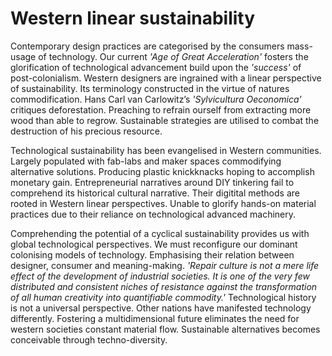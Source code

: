# Western linear sustainability



Contemporary design practices are categorised by the consumers mass-usage of technology. Our current *'Age of Great Acceleration'* fosters the glorification of technological advancement build upon the *'success'* of post-colonialism. Western designers are ingrained with a linear perspective of sustainability. Its terminology constructed in the virtue of natures commodification. Hans Carl van Carlowitz’s *'Sylvicultura Oeconomica'* critiques deforestation. Preaching to refrain ourself from extracting more wood than able to regrow. Sustainable strategies are utilised to combat the destruction of his precious resource. 


Technological sustainability has been evangelised in Western communities. Largely populated with fab-labs and maker spaces commodifying alternative solutions. Producing plastic knickknacks hoping to accomplish monetary gain. Entrepreneurial narratives around DIY tinkering fail to comprehend its historical cultural narrative. Their digitital methods are rooted in Western linear perspectives. Unable to glorify hands-on material practices due to their reliance on technological advanced machinery. 



Comprehending the potential of a cyclical sustainability provides us with global technological perspectives. We must reconfigure our dominant colonising models of technology. Emphasising their relation between designer, consumer and meaning-making. *'Repair culture is not a mere life effect of the development of industrial societies. It is one of the very few distributed and consistent niches of resistance against the transformation of all human creativity into quantifiable commodity.'* Technological history is not a universal perspective. Other nations have manifested technology differently. Fostering a multidimensional future eliminates the need for western societies constant material flow. Sustainable alternatives becomes conceivable through techno-diversity. 
